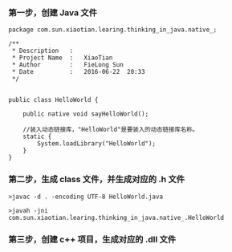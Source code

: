 ### 第一步，创建 Java 文件

	package com.sun.xiaotian.learing.thinking_in_java.native_;
	
	/**
	 * Description   :
	 * Project Name  :   XiaoTian
	 * Author        :   FieLong Sun
	 * Date          :   2016-06-22  20:33
	 */
	
	
	public class HelloWorld {
	
	    public native void sayHelloWorld();
	
	    //装入动态链接库，"HelloWorld"是要装入的动态链接库名称。
	    static {
	        System.loadLibrary("HelloWorld");
	    }
	}
### 第二步，生成 class 文件，并生成对应的 .h 文件



	>javac -d . -encoding UTF-8 HelloWorld.java
	
	>javah -jni com.sun.xiaotian.learing.thinking_in_java.native_.HelloWorld
### 第三步，创建 c++ 项目，生成对应的 .dll 文件